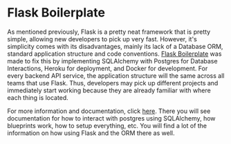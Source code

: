 # Flask Boilerplate

As mentioned previously, Flask is a pretty neat framework that is pretty simple, allowing new developers to pick up very fast. However, it's simplicity comes with its disadvantages, mainly its lack of a Database ORM, standard application structure and code conventions. [Flask Boilerplate](https://github.com/tko22/flask-boilerplate) was made to fix this by implementing SQLAlchemy with Postgres for Database Interactions, Heroku for deployment, and Docker for development. For every backend API service, the application structure will the same across all teams that use Flask. Thus, developers may pick up different projects and immediately start working because they are already familiar with where each thing is located.

For more information and documentation, click [here](https://github.com/tko22/flask-boilerplate). There you will see documentation for how to interact with postgres using SQLAlchemy, how blueprints work, how to setup everything, etc. You will find a lot of the information on how using Flask and the ORM there as well. 

